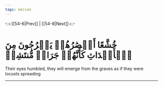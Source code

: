 ```yaml
---
tags: meccan
---
```


👈 [[54-6|Prev]] | [[54-8|Next]] 👉

# خُشَّعًا أَبۡصَٰرُهُمۡ يَخۡرُجُونَ مِنَ ٱلۡأَجۡدَاثِ كَأَنَّهُمۡ جَرَادٞ مُّنتَشِرٞ

Their eyes humbled, they will emerge from the graves as if they were locusts spreading

---

